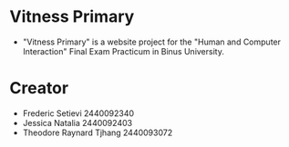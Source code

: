 # Vitness Primary

- "Vitness Primary" is a website project for the "Human and Computer Interaction" Final Exam Practicum in Binus University.

# Creator

- Frederic Setievi 2440092340
- Jessica Natalia 2440092403
- Theodore Raynard Tjhang 2440093072
